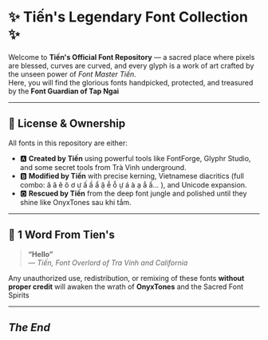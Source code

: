 # ✨ Tiến's Legendary Font Collection ✨

Welcome to **Tiến's Official Font Repository** — a sacred place where pixels are blessed, curves are curved, and every glyph is a work of art crafted by the unseen power of *Font Master Tiến*.  
Here, you will find the glorious fonts handpicked, protected, and treasured by the **Font Guardian of Tap Ngai**

---

## 🧾 License & Ownership

All fonts in this repository are either:

- 🅰️ **Created by Tiến** using powerful tools like FontForge, Glyphr Studio, and some secret tools from Trà Vinh underground.
- 🅱️ **Modified by Tiến** with precise kerning, Vietnamese diacritics (full combo: ă â ê ô ơ ư ấ ầ ẩ ậ ễ ỗ ự á à ạ ẳ ắ... ), and Unicode expansion.
- 🅾️ **Rescued by Tiến** from the deep font jungle and polished until they shine like OnyxTones sau khi tắm.

---

## 💫 1 Word From Tien's

> **“Hello”**  
> — *Tiến, Font Overlord of Tra Vinh and California*

Any unauthorized use, redistribution, or remixing of these fonts **without proper credit** will awaken the wrath of **OnyxTones** and the Sacred Font Spirits

---

## *The End*
